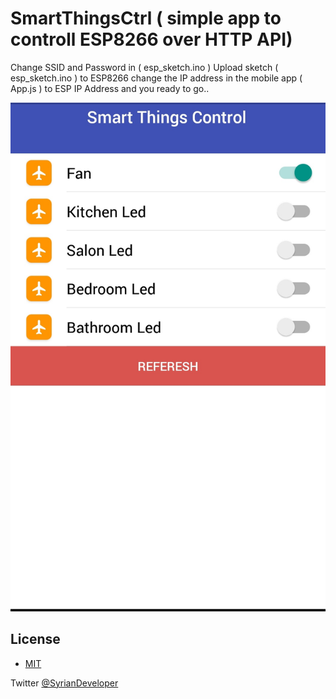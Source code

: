 # SmartThingsCtrl ( simple app to controll ESP8266 over HTTP API)

Change SSID and Password in ( esp_sketch.ino )
Upload sketch ( esp_sketch.ino ) to ESP8266 
change the IP address in the mobile app ( App.js ) to ESP IP Address and you ready to go..


![](https://raw.githubusercontent.com/Blacktoviche/SmartThingsCtrl/master/Screenshot.jpeg)


## License
- [MIT](LICENSE)

Twitter [@SyrianDeveloper](https://www.twitter.com/SyrianDeveloper)